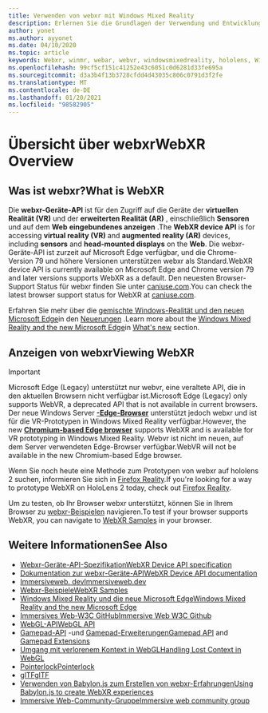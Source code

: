 ```yaml
---
title: Verwenden von webxr mit Windows Mixed Reality
description: Erlernen Sie die Grundlagen der Verwendung und Entwicklung für webxr-Anwendungen, die auf Windows Mixed Reality-immersiven Headsets ausgeführt werden.
author: yonet
ms.author: ayyonet
ms.date: 04/10/2020
ms.topic: article
keywords: Webxr, winmr, webar, webvr, windowsmixedreality, hololens, Windows Mixed Reality, Web VR, Web XR, Web Mr, Web AR, 360, 360 Video, 360 Videos, 360 Photo, 360 Fotos, 360 Content, immersives Web, immersiveweb, IW
ms.openlocfilehash: 99cf5cf151c41252e43c6051c0d6281d33fe695a
ms.sourcegitcommit: d3a3b4f13b3728cfdd4d43035c806c0791d3f2fe
ms.translationtype: MT
ms.contentlocale: de-DE
ms.lasthandoff: 01/20/2021
ms.locfileid: "98582905"
---
```

# <a name="webxr-overview"></a><span data-ttu-id="25640-104">Übersicht über webxr</span><span class="sxs-lookup"><span data-stu-id="25640-104">WebXR Overview</span></span>

## <a name="what-is-webxr"></a><span data-ttu-id="25640-105">Was ist webxr?</span><span class="sxs-lookup"><span data-stu-id="25640-105">What is WebXR</span></span>

<span data-ttu-id="25640-106">Die **webxr-Geräte-API** ist für den Zugriff auf die Geräte der **virtuellen Realität (VR)** und der **erweiterten Realität (AR)** , einschließlich **Sensoren** und auf dem **Web** **eingebundenes anzeigen** .</span><span class="sxs-lookup"><span data-stu-id="25640-106">The **WebXR device API** is for accessing **virtual reality (VR)** and **augmented reality (AR)** devices, including **sensors** and **head-mounted displays** on the **Web**.</span></span> <span data-ttu-id="25640-107">Die webxr-Geräte-API ist zurzeit auf Microsoft Edge verfügbar, und die Chrome-Version 79 und höhere Versionen unterstützen webxr als Standard.</span><span class="sxs-lookup"><span data-stu-id="25640-107">WebXR device API is currently available on Microsoft Edge and Chrome version 79 and later versions supports WebXR as a default.</span></span> <span data-ttu-id="25640-108">Den neuesten Browser-Support Status für webxr finden Sie unter [caniuse.com](https://caniuse.com/#search=webxr).</span><span class="sxs-lookup"><span data-stu-id="25640-108">You can check the latest browser support status for WebXR at [caniuse.com](https://caniuse.com/#search=webxr).</span></span>

<span data-ttu-id="25640-109">Erfahren Sie mehr über die [gemischte Windows-Realität und den neuen Microsoft Edge](/windows/mixed-reality/new-microsoft-edge#introducing-the-new-microsoft-edge)in den [Neuerungen](/windows/mixed-reality/mrtk-porting-guide) .</span><span class="sxs-lookup"><span data-stu-id="25640-109">Learn more about the [Windows Mixed Reality and the new Microsoft Edge](/windows/mixed-reality/new-microsoft-edge#introducing-the-new-microsoft-edge)in [What's new](/windows/mixed-reality/mrtk-porting-guide) section.</span></span>

## <a name="viewing-webxr"></a><span data-ttu-id="25640-110">Anzeigen von webxr</span><span class="sxs-lookup"><span data-stu-id="25640-110">Viewing WebXR</span></span>

> [!IMPORTANT]
> <span data-ttu-id="25640-111">Microsoft Edge (Legacy) unterstützt nur webvr, eine veraltete API, die in den aktuellen Browsern nicht verfügbar ist.</span><span class="sxs-lookup"><span data-stu-id="25640-111">Microsoft Edge (Legacy) only supports WebVR, a deprecated API that is not available in current browsers.</span></span> <span data-ttu-id="25640-112">Der neue Windows Server **[-Edge-Browser](../../whats-new/new-microsoft-edge.md)** unterstützt jedoch webxr und ist für die VR-Prototypen in Windows Mixed Reality verfügbar.</span><span class="sxs-lookup"><span data-stu-id="25640-112">However, the new **[Chromium-based Edge browser](../../whats-new/new-microsoft-edge.md)** supports WebXR and is available for VR prototyping in Windows Mixed Reality.</span></span> <span data-ttu-id="25640-113">Webvr ist nicht im neuen, auf dem Server verwendeten Edge-Browser verfügbar.</span><span class="sxs-lookup"><span data-stu-id="25640-113">WebVR will not be available in the new Chromium-based Edge browser.</span></span>
> 
> <span data-ttu-id="25640-114">Wenn Sie noch heute eine Methode zum Prototypen von webxr auf hololens 2 suchen, informieren Sie sich in [Firefox Reality](https://mixedreality.mozilla.org/firefox-reality/).</span><span class="sxs-lookup"><span data-stu-id="25640-114">If you're looking for a way to prototype WebXR on HoloLens 2 today, check out [Firefox Reality](https://mixedreality.mozilla.org/firefox-reality/).</span></span>

<span data-ttu-id="25640-115">Um zu testen, ob Ihr Browser webxr unterstützt, können Sie in Ihrem Browser zu [webxr-Beispielen](https://immersive-web.github.io/webxr-samples/) navigieren.</span><span class="sxs-lookup"><span data-stu-id="25640-115">To test if your browser supports WebXR, you can navigate to [WebXR Samples](https://immersive-web.github.io/webxr-samples/) in your browser.</span></span>

## <a name="see-also"></a><span data-ttu-id="25640-116">Weitere Informationen</span><span class="sxs-lookup"><span data-stu-id="25640-116">See Also</span></span>

* [<span data-ttu-id="25640-117">Webxr-Geräte-API-Spezifikation</span><span class="sxs-lookup"><span data-stu-id="25640-117">WebXR Device API specification</span></span>](https://immersive-web.github.io/webxr/)
* [<span data-ttu-id="25640-118">Dokumentation zur webxr-Geräte-API</span><span class="sxs-lookup"><span data-stu-id="25640-118">WebXR Device API documentation</span></span>](https://developer.mozilla.org/en-US/docs/Web/API/WebXR_Device_API)
* [<span data-ttu-id="25640-119">Immersiveweb. dev</span><span class="sxs-lookup"><span data-stu-id="25640-119">Immersiveweb.dev</span></span>](https://immersiveweb.dev/)
* [<span data-ttu-id="25640-120">Webxr-Beispiele</span><span class="sxs-lookup"><span data-stu-id="25640-120">WebXR Samples</span></span>](https://immersive-web.github.io/webxr-samples/)
* [<span data-ttu-id="25640-121">Windows Mixed Reality und die neue Microsoft Edge</span><span class="sxs-lookup"><span data-stu-id="25640-121">Windows Mixed Reality and the new Microsoft Edge</span></span>](/windows/mixed-reality/new-microsoft-edge#introducing-the-new-microsoft-edge)
* [<span data-ttu-id="25640-122">Immersives Web-W3C GitHub</span><span class="sxs-lookup"><span data-stu-id="25640-122">Immersive Web W3C Github</span></span>](https://github.com/immersive-web)
* <span data-ttu-id="25640-123">[WebGL-API](/previous-versions/windows/internet-explorer/ie-developer/dev-guides/bg182648(v=vs.85))</span><span class="sxs-lookup"><span data-stu-id="25640-123">[WebGL API](/previous-versions/windows/internet-explorer/ie-developer/dev-guides/bg182648(v=vs.85))</span></span>
* <span data-ttu-id="25640-124">[Gamepad-API](https://msdn.microsoft.com/library/dn743630(v=vs.85).aspx) -und [Gamepad-Erweiterungen](https://w3c.github.io/gamepad/extensions.html)</span><span class="sxs-lookup"><span data-stu-id="25640-124">[Gamepad API](https://msdn.microsoft.com/library/dn743630(v=vs.85).aspx) and [Gamepad Extensions](https://w3c.github.io/gamepad/extensions.html)</span></span>
* [<span data-ttu-id="25640-125">Umgang mit verlorenem Kontext in WebGL</span><span class="sxs-lookup"><span data-stu-id="25640-125">Handling Lost Context in WebGL</span></span>](https://www.khronos.org/webgl/wiki/HandlingContextLost)
* [<span data-ttu-id="25640-126">Pointerlock</span><span class="sxs-lookup"><span data-stu-id="25640-126">Pointerlock</span></span>](https://www.w3.org/TR/pointerlock/)
* [<span data-ttu-id="25640-127">glTF</span><span class="sxs-lookup"><span data-stu-id="25640-127">glTF</span></span>](https://www.khronos.org/gltf)
* [<span data-ttu-id="25640-128">Verwenden von Babylon.js zum Erstellen von webxr-Erfahrungen</span><span class="sxs-lookup"><span data-stu-id="25640-128">Using Babylon.js to create WebXR experiences</span></span>](https://doc.babylonjs.com/how_to/introduction_to_webxr)
* [<span data-ttu-id="25640-129">Immersive Web-Community-Gruppe</span><span class="sxs-lookup"><span data-stu-id="25640-129">Immersive web community group</span></span>](https://www.w3.org/community/immersive-web/)